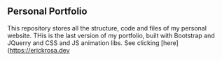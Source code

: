 ## Personal Portfolio
This repository stores all the structure, code and files of my personal website. THis is the last version of my portfolio, built with Bootstrap and JQuerry and CSS and JS animation libs.
See clicking [here](https://erickrosa.dev

